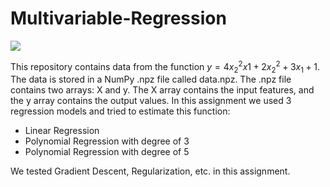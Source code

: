 # Multivariable-Regression
![](https://github.com/iman2693/Multivariable-Regression/n3%20Regression%20-%20Closed.gif)

This repository contains data from the function $y = 4x_{2}^{2}x1+2x_{2}^{2}+3x_{1}+1$. The data is stored in a NumPy .npz file called data.npz. The .npz file contains two arrays: X and y. The X array contains the input features, and the y array contains the output values.
In this assignment we used 3 regression models and tried to estimate this function:
- Linear Regression
- Polynomial Regression with degree of 3
- Polynomial Regression with degree of 5

We tested Gradient Descent, Regularization, etc. in this assignment.

